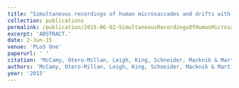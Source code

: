 ```yaml
---
title: "Simultaneous recordings of human microsaccades and drifts with a contemporary video eye tracker and the search coil technique."
collection: publications
permalink: /publication/2015-06-02-SimultaneousRecordingsOfHumanMicrosaccadesAndDriftsWithAContemp
excerpt: 'ABSTRACT.'
date: 2-Jun-15
venue: 'PLoS One'
paperurl: ' '
citation: 'McCamy, Otero-Millan, Leigh, King, Schneider, Macknik & Martinez-Conde(2020) "Simultaneous recordings of human microsaccades and drifts with a contemporary video eye tracker and the search coil technique." PLoS One. 2015 Jun 2;10(6):e0128428. '
authors: 'McCamy, Otero-Millan, Leigh, King, Schneider, Macknik & Martinez-Conde'
year: '2015'
---
```


